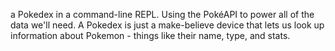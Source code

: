 a Pokedex in a command-line REPL. Using the PokéAPI to power all of the data we'll need.  A Pokedex is just a make-believe device that lets us look up information about Pokemon - things like their name, type, and stats.